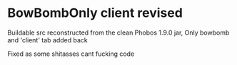 # BowBombOnly client revised
Buildable src reconstructed from the clean Phobos 1.9.0 jar, Only bowbomb and 'client' tab added back


Fixed as some shitasses cant fucking code
